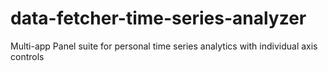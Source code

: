 # data-fetcher-time-series-analyzer
Multi-app Panel suite for personal time series analytics with individual axis controls
